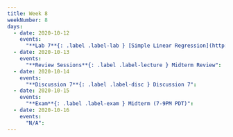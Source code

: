 ```yaml
---
title: Week 8
weekNumber: 8
days:
  - date: 2020-10-12
    events:
      "**Lab 7**{: .label .label-lab } [Simple Linear Regression](http://data100.datahub.berkeley.edu/hub/user-redirect/git-sync?repo=https://github.com/DS-100/fa20&subPath=lab/lab07/) (due Oct. 12)":
  - date: 2020-10-13
    events:
      "**Review Sessions**{: .label .label-lecture } Midterm Review":
  - date: 2020-10-14
    events:
      "**Discussion 7**{: .label .label-disc } Discussion 7":
  - date: 2020-10-15
    events:
      "**Exam**{: .label .label-exam } Midterm (7-9PM PDT)":
  - date: 2020-10-16
    events:
      "N/A":
---
```

